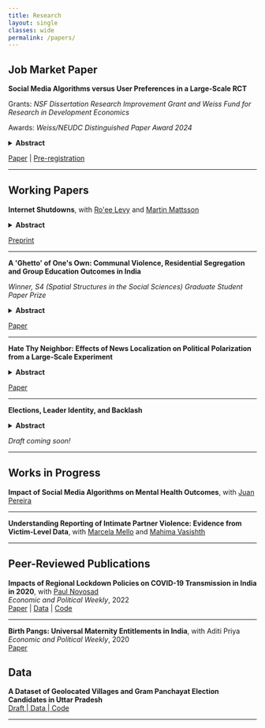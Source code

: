 ```yaml
---
title: Research
layout: single
classes: wide
permalink: /papers/
---
```


## Job Market Paper

**Social Media Algorithms versus User Preferences in a Large-Scale RCT**

Grants: *NSF Dissertation Research Improvement Grant and Weiss Fund for Research in Development Economics*  

Awards: *Weiss/NEUDC Distinguished Paper Award 2024*  


<details>
  <summary> <strong>Abstract</strong> </summary>
  <p>
As social media usage reaches record highs, personalization algorithms risk radicalizing users by reinforcing existing beliefs. However, evidence on how algorithms and user behavior jointly shape harmful online engagement is limited. In this paper, I conduct an individually randomized experiment with 8 million users of a prominent TikTok-like platform in India, replacing the feed-ranking algorithm with random content delivery. I focus on hateful content targeting minority groups, given its prominence on Indian social media and establish a trade-off: random post recommendation lowers exposure to anti-minority ("toxic") content by 27%, but at a substantial cost to the platform as overall platform usage falls by 35%. Strikingly, treated users share a larger proportion of the toxic posts they view, mitigating the decline in the number of toxic posts shared from the platform. Users with a higher interest in toxic content at baseline drive this result as they seek out posts the algorithm does not show them. I rationalize these findings with a model of a revenue-driven algorithm that faces heterogeneous users choosing which posts to consume. Counterfactual simulations evaluate alternative interventions that target toxicity in the algorithm's recommendations. Finally, I collect survey evidence to trace users' behavior beyond the platform and show that the most affected users substitute away to other platforms. These results underscore the limits of piecemeal algorithmic regulation intended to moderate harmful content online. 
  </p>
</details>

[Paper](https://github.com/aarushirita/aarushirita.github.io/raw/master/_pages/algorithms-jmp-KALRA.pdf) | [Pre-registration](https://www.socialscienceregistry.org/trials/10933)

---

## Working Papers

**Internet Shutdowns**, with [Ro'ee Levy](https://www.roeelevy.com/) and [Martin Mattsson](https://www.martin-mattsson.com/)
<details>
  <summary> <strong>Abstract</strong> </summary>
  <p>
The internet, once hailed as a global space for free expression, is increasingly being restricted through government-imposed shutdowns. Despite the internet’s critical role in facilitating independent business operations, social connections, and diverse expressions of opinion, little is known about the nature and extent of these shutdowns. In this study, we focus on India, the world's largest democracy and the country with the most frequent internet shutdowns. Using a high-resolution, novel dataset, we systematically document the geographical distribution, timing, and justifications for these restrictions. Our analysis reveals that while internet shutdowns impact more than 38% of India’s population, they tend to be highly targeted. Notably, these shutdowns are disproportionately concentrated in poorer areas with larger Muslim populations. We also find that shutdown often follow instances of civil unrest, suggesting that the government uses shutdown to supress protest or prevent violence.
  </p>
</details>

[Preprint](https://papers.ssrn.com/sol3/papers.cfm?abstract_id=5129468)


---

**A 'Ghetto' of One's Own: Communal Violence, Residential Segregation and Group Education Outcomes in India**

*Winner, S4 (Spatial Structures in the Social Sciences) Graduate Student Paper Prize*
<details>
  <summary> <strong>Abstract</strong> </summary>
  <p>
Inter-group inequality has serious ramifications for economic growth. This paper investigates how ethnic violence and subsequent residential segregation shape children's lives across social groups, thus affecting economic growth. Using variation in communal violence due to a Hindu nationalist campaign tour across India, I show that violence displaces Muslims to segregated neighbourhoods. I exploit exogenous differences in the planned and actual route of the campaign trail to show that communal violence is associated with an increase in residential segregation of communities threatened by violence. Surprisingly, I find that post-event, Muslim primary education levels are higher in cities that were more susceptible to violence. For cohorts enrolling after the riots, the probability of attaining primary education decreases by 2.3% every 100 kilometres away from the campaign route. I interrogate the role of neighborhood effects in driving primary education outcomes across social groups in India.
    </p>
</details>

[Paper](https://osf.io/preprints/socarxiv/265r3/) 

---

**Hate Thy Neighbor: Effects of News Localization on Political Polarization from a Large-Scale Experiment**
<details>
  <summary> <strong>Abstract</strong> </summary>
  <p>
This paper examines the efficacy of non-invasive interventions in mitigating engagement with politically divisive content on social media platforms. Leveraging a large-scale experiment in collaboration with a major social media platform in India, I introduce "viewpoint-blind" content, nudging users with politically neutral, localized news stories, as an alternative to contentious content moderation practices and biased mainstream media sources. The experiment identifies the causal effect of these nudges on user engagement patterns, particularly focusing on interactions with harmful anti-minority content. Results indicate that increasing the visibility of neutral content significantly reduces engagement with divisive narratives, with a 3% decrease in interactions with polarizing content. This study offers policy-relevant insights for addressing online misinformation while balancing concerns over regulations infringing upon free speech and discouraging overall platform usage. These findings have important implications for platform governance and the design of algorithms that shape information consumption in digital spaces.
  </p>
</details>

[Paper](https://github.com/aarushirita/aarushirita.github.io/blob/master/_pages/localNews_paper.pdf)

---


**Elections, Leader Identity, and Backlash**
<details>
  <summary> <strong>Abstract</strong> </summary>
  <p>
 How does the identity of local political leaders change public and private expression of political opinions? Using data from a very popular Indian content generation platform, we analyze if social media users are more likely to engage with hateful content when the local leader belongs to a vulnerable minority group. We consider engagement activity of 19 million users with one million Hindi political posts around the village council elections of April, 2021 in Uttar Pradesh, India. This is done to test the existence of a backlash effect when a member of the minority group gains political power. We employ a regression discontinuity design to compare anti-minority hate speech in villages where a Muslim candidate won an election with villages where Muslim candidates lost by a small margin. We find no change in engagement with toxic content in villages where the elected leader was Muslim after the election result was announced. A potential explanation is that engagement with hate is driven by electoral competition and campaigning efforts, and not the announcement of results. We also find evidence that engagement on the platform is generated by national news trends, and platform algorithms that do not take into account user location while generating customized content recommendations. This can make highly localized political conditions less salient for political engagement on social media platforms. This paper provides new evidence on political factors, like local election campaigns and identity of local political leaders, that are expected to change norms of engagement with political and toxic content on social media.
  </p>
</details>

*Draft coming soon!*

---

## Works in Progress

**Impact of Social Media Algorithms on Mental Health Outcomes**, with [Juan Pereira](https://sites.google.com/brown.edu/juanpereira/home)

---

**Understanding Reporting of Intimate Partner Violence: Evidence from Victim-Level Data**, with [Marcela Mello](https://sites.google.com/site/marcelamello/home/) and [Mahima Vasishth](https://www.mahimavasishth.com/home)

---

## Peer-Reviewed Publications

**Impacts of Regional Lockdown Policies on COVID-19 Transmission in India in 2020**, with [Paul Novosad](https://paulnovosad.com/)  
_Economic and Political Weekly_, 2022  
[Paper](https://www.medrxiv.org/content/10.1101/2021.08.09.21261277v1) | [Data](https://github.com/devdatalab/paper-kalra-novosad-india-npi/tree/main/clean_data) | [Code](https://github.com/devdatalab/paper-kalra-novosad-india-npi/tree/main/b)

---

**Birth Pangs: Universal Maternity Entitlements in India**, with Aditi Priya  
_Economic and Political Weekly_, 2020  
[Paper](https://papers.ssrn.com/sol3/papers.cfm?abstract_id=3486671)

## Data

**A Dataset of Geolocated Villages and Gram Panchayat Election Candidates in Uttar Pradesh**  
[Draft | Data | Code](https://osf.io/preprints/socarxiv/d6w2h/)

---
